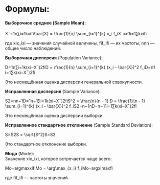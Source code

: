 # Формулы:
#### **Выборочное среднее** (Sample Mean):
    
Xˉ=1n∑i=1kxifi\bar{X} = \frac{1}{n} \sum_{i=1}^{k} x_i f_iXˉ=n1​i=1∑k​xi​fi​

где xix_ixi​ — значения случайной величины, fif_ifi​ — их частоты, nnn — общее число наблюдений.

**Выборочная дисперсия** (Population Variance):

D=1n∑i=1k(xi−Xˉ)2fiD = \frac{1}{n} \sum_{i=1}^{k} (x_i - \bar{X})^2 f_iD=n1​i=1∑k​(xi​−Xˉ)2fi​

Это несмещённая оценка дисперсии генеральной совокупности.

**Исправленная дисперсия** (Sample Variance):

S2=nn−1D=1n−1∑i=1k(xi−Xˉ)2fiS^2 = \frac{n}{n - 1} D = \frac{1}{n - 1} \sum_{i=1}^{k} (x_i - \bar{X})^2 f_iS2=n−1n​D=n−11​i=1∑k​(xi​−Xˉ)2fi​

Это несмещённая оценка дисперсии выборки.

**Исправленное стандартное отклонение** (Sample Standard Deviation):

S=S2S = \sqrt{S^2}S=S2​

Это стандартное отклонение выборки.

**Мода** (Mode):  
Значение xix_ixi​, которое встречается чаще всего:

Mo=arg⁡max⁡xifiMo = \arg\max_{x_i} f_iMo=argxi​max​fi​

где fif_ifi​ — частоты значений.